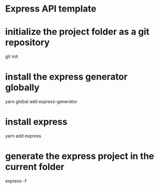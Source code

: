 # Express API template
# initialize the project folder as a git repository
git init

# install the express generator globally
yarn global add express-generator

# install express
yarn add express

# generate the express project in the current folder
express -f